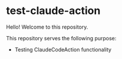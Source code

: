 # test-claude-action

Hello! Welcome to this repository.

This repository serves the following purpose:

- Testing ClaudeCodeAction functionality